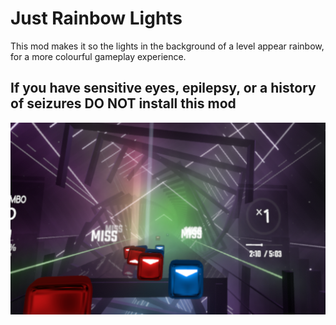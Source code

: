 # Just Rainbow Lights

This mod makes it so the lights in the background of a level appear rainbow, for a more colourful gameplay experience.

## If you have sensitive eyes, epilepsy, or a history of seizures **DO NOT** install this mod

![Preview](JustRainbowLights/Img/RainbowLighting.PNG "Preview")
